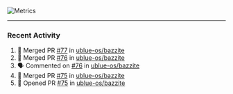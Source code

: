 ![Metrics](https://metrics.lecoq.io/KyleGospo?template=classic&base=header%2C%20activity%2C%20community%2C%20repositories%2C%20metadata&base.indepth=false&base.hireable=false&base.skip=false&config.timezone=America%2FLos_Angeles)

---
### Recent Activity
<!--START_SECTION:activity-->
1. 🎉 Merged PR [#77](https://github.com/ublue-os/bazzite/pull/77) in [ublue-os/bazzite](https://github.com/ublue-os/bazzite)
2. 🎉 Merged PR [#76](https://github.com/ublue-os/bazzite/pull/76) in [ublue-os/bazzite](https://github.com/ublue-os/bazzite)
3. 🗣 Commented on [#76](https://github.com/ublue-os/bazzite/pull/76#issuecomment-1652889162) in [ublue-os/bazzite](https://github.com/ublue-os/bazzite)
4. 🎉 Merged PR [#75](https://github.com/ublue-os/bazzite/pull/75) in [ublue-os/bazzite](https://github.com/ublue-os/bazzite)
5. 💪 Opened PR [#75](https://github.com/ublue-os/bazzite/pull/75) in [ublue-os/bazzite](https://github.com/ublue-os/bazzite)
<!--END_SECTION:activity-->
